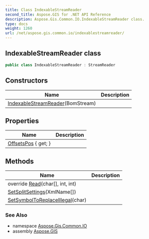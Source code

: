 ```yaml
---
title: Class IndexableStreamReader
second_title: Aspose.GIS for .NET API Reference
description: Aspose.Gis.Common.IO.IndexableStreamReader class. 
type: docs
weight: 1260
url: /net/aspose.gis.common.io/indexablestreamreader/
---
```

## IndexableStreamReader class

```csharp
public class IndexableStreamReader : StreamReader
```

## Constructors

| Name | Description |
| --- | --- |
| [IndexableStreamReader](indexablestreamreader/)(BomStream) |  |

## Properties

| Name | Description |
| --- | --- |
| [OffsetsPos](../../aspose.gis.common.io/indexablestreamreader/offsetspos/) { get; } |  |

## Methods

| Name | Description |
| --- | --- |
| override [Read](../../aspose.gis.common.io/indexablestreamreader/read/#read_1)(char[], int, int) |  |
| [SetSplitSettings](../../aspose.gis.common.io/indexablestreamreader/setsplitsettings/)(XmlName[]) |  |
| [SetSymbolToReplaceIllegal](../../aspose.gis.common.io/indexablestreamreader/setsymboltoreplaceillegal/)(char) |  |

### See Also

* namespace [Aspose.Gis.Common.IO](../../aspose.gis.common.io/)
* assembly [Aspose.GIS](../../)


